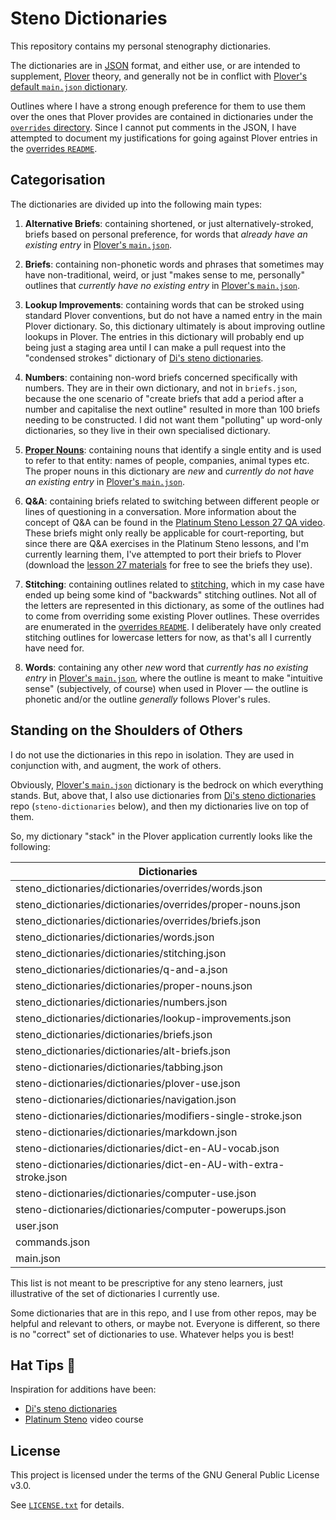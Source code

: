 # Steno Dictionaries

This repository contains my personal stenography dictionaries.

The dictionaries are in [JSON][] format, and either use, or are intended to
supplement, [Plover][] theory, and generally not be in conflict with [Plover's
default `main.json` dictionary][Plover main.json].

Outlines where I have a strong enough preference for them to use them over the
ones that Plover provides are contained in dictionaries under the
[`overrides` directory][]. Since I cannot put comments in the JSON, I have
attempted to document my justifications for going against Plover entries in
the [overrides `README`][].

## Categorisation

The dictionaries are divided up into the following main types:

1. **Alternative Briefs**: containing shortened, or just alternatively-stroked,
   briefs based on personal preference, for words that _already have an existing
   entry_ in [Plover's `main.json`][Plover main.json].

2. **Briefs**: containing non-phonetic words and phrases that sometimes may have
   non-traditional, weird, or just "makes sense to me, personally" outlines that
   _currently have no existing entry_ in [Plover's `main.json`][Plover
   main.json].

3. **Lookup Improvements**: containing words that can be stroked using standard
   Plover conventions, but do not have a named entry in the main Plover
   dictionary. So, this dictionary ultimately is about improving outline lookups
   in Plover. The entries in this dictionary will probably end up being just
   a staging area until I can make a pull request into the "condensed strokes"
   dictionary of [Di's steno dictionaries][].

4. **Numbers**: containing non-word briefs concerned specifically with numbers.
   They are in their own dictionary, and not in `briefs.json`, because the one
   scenario of "create briefs that add a period after a number and capitalise
   the next outline" resulted in more than 100 briefs needing to be constructed.
   I did not want them "polluting" up word-only dictionaries, so they live in
   their own specialised dictionary.

5. **[Proper Nouns][]**: containing nouns that identify a single entity and is
   used to refer to that entity: names of people, companies, animal types etc.
   The proper nouns in this dictionary are _new_ and _currently do not have an
   existing entry_ in [Plover's `main.json`][Plover main.json].

6. **Q&A**: containing briefs related to switching between different people or
   lines of questioning in a conversation. More information about the concept of
   Q&A can be found in the [Platinum Steno Lesson 27 QA video][]. These briefs
   might only really be applicable for court-reporting, but since there are
   Q&A exercises in the Platinum Steno lessons, and I'm currently learning them,
   I've attempted to port their briefs to Plover (download the
   [lesson 27 materials][Platinum Steno Lesson 27 lesson materials] for free to
   see the briefs they use).

7. **Stitching**: containing outlines related to [stitching][], which in my case
   have ended up being some kind of "backwards" stitching outlines. Not all of
   the letters are represented in this dictionary, as some of the outlines had
   to come from overriding some existing Plover outlines. These overrides are
   enumerated in the [overrides `README`][]. I deliberately have only created
   stitching outlines for lowercase letters for now, as that's all I currently
   have need for.

8. **Words**: containing any other _new_ word that _currently has no existing
   entry_ in [Plover's `main.json`][Plover main.json], where the outline is
   meant to make "intuitive sense" (subjectively, of course) when used in Plover
   — the outline is phonetic and/or the outline _generally_ follows Plover's
   rules.

## Standing on the Shoulders of Others

I do not use the dictionaries in this repo in isolation. They are used in
conjunction with, and augment, the work of others.

Obviously, [Plover's `main.json`][Plover main.json] dictionary is the bedrock on
which everything stands. But, above that, I also use dictionaries from
[Di's steno dictionaries][] repo (`steno-dictionaries` below), and then my
dictionaries live on top of them.

So, my dictionary "stack" in the Plover application currently looks like the
following:

|                            Dictionaries                           |
|-------------------------------------------------------------------|
| steno_dictionaries/dictionaries/overrides/words.json              |
| steno_dictionaries/dictionaries/overrides/proper-nouns.json       |
| steno_dictionaries/dictionaries/overrides/briefs.json             |
| steno_dictionaries/dictionaries/words.json                        |
| steno_dictionaries/dictionaries/stitching.json                    |
| steno_dictionaries/dictionaries/q-and-a.json                      |
| steno_dictionaries/dictionaries/proper-nouns.json                 |
| steno_dictionaries/dictionaries/numbers.json                      |
| steno_dictionaries/dictionaries/lookup-improvements.json          |
| steno_dictionaries/dictionaries/briefs.json                       |
| steno_dictionaries/dictionaries/alt-briefs.json                   |
| steno-dictionaries/dictionaries/tabbing.json                      |
| steno-dictionaries/dictionaries/plover-use.json                   |
| steno-dictionaries/dictionaries/navigation.json                   |
| steno-dictionaries/dictionaries/modifiers-single-stroke.json      |
| steno-dictionaries/dictionaries/markdown.json                     |
| steno-dictionaries/dictionaries/dict-en-AU-vocab.json             |
| steno-dictionaries/dictionaries/dict-en-AU-with-extra-stroke.json |
| steno-dictionaries/dictionaries/computer-use.json                 |
| steno-dictionaries/dictionaries/computer-powerups.json            |
| user.json                                                         |
| commands.json                                                     |
| main.json                                                         |

This list is not meant to be prescriptive for any steno learners, just
illustrative of the set of dictionaries I currently use.

Some dictionaries that are in this repo, and I use from other repos, may be
helpful and relevant to others, or maybe not. Everyone is different, so there is
no "correct" set of dictionaries to use. Whatever helps you is best!

## Hat Tips :tophat:

Inspiration for additions have been:

- [Di's steno dictionaries][]
- [Platinum Steno][] video course

## License

This project is licensed under the terms of the GNU General Public License v3.0.

See [`LICENSE.txt`][] for details.

[Di's steno dictionaries]: https://github.com/didoesdigital/steno-dictionaries
[JSON]: https://en.wikipedia.org/wiki/JSON
[`LICENSE.txt`]: ./LICENSE.txt
[`overrides` directory]: ./dictionaries/overrides/
[overrides `README`]: ./dicionaries/overrides/README.md
[Platinum Steno]: https://www.youtube.com/channel/UC-bfgyMjBdFuzhuL4Ff6XqA
[Platinum Steno Lesson 27 lesson materials]: https://platinumsteno.com/downloads/theory-lesson-27/
[Platinum Steno Lesson 27 QA video]: https://www.youtube.com/watch?v=tEgaJ7hWIvg
[Plover]: http://www.openstenoproject.org/plover/
[Plover main.json]: https://github.com/openstenoproject/plover/blob/master/plover/assets/main.json
[Proper Nouns]: https://en.wikipedia.org/wiki/Proper_and_common_nouns
[stitching]: http://ilovesteno.com/2015/03/12/theory-thursday-stitching/
